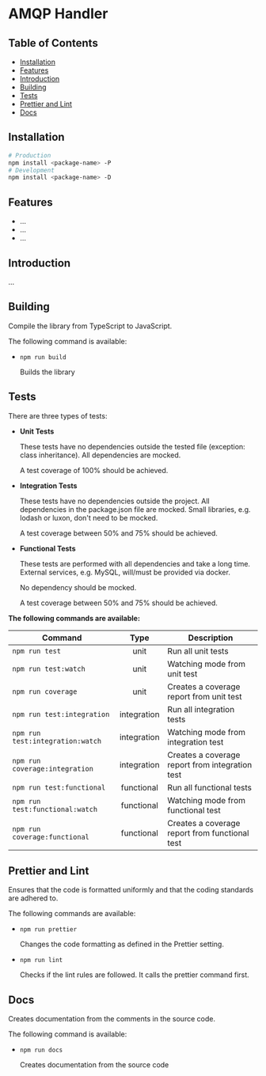 # AMQP Handler

## Table of Contents

- [Installation](#installation)
- [Features](#features)
- [Introduction](#introduction)
- [Building](#building)
- [Tests](#tests)
- [Prettier and Lint](#prettier-and-lint)
- [Docs](#docs)

## Installation

```bash
# Production
npm install <package-name> -P
# Development
npm install <package-name> -D
```

## Features

- ...
- ...
- ...

## Introduction

...

## Building

Compile the library from TypeScript to JavaScript.

The following command is available:

- `npm run build`

  Builds the library

## Tests

There are three types of tests:

- **Unit Tests**

  These tests have no dependencies outside the tested file (exception: class inheritance). All dependencies are mocked.

  A test coverage of 100% should be achieved.

- **Integration Tests**

  These tests have no dependencies outside the project. All dependencies in the package.json file are mocked.
  Small libraries, e.g. lodash or luxon, don't need to be mocked.

  A test coverage between 50% and 75% should be achieved.

- **Functional Tests**

  These tests are performed with all dependencies and take a long time. External services, e.g. MySQL, will/must be provided via docker.

  No dependency should be mocked.

  A test coverage between 50% and 75% should be achieved.

**The following commands are available:**

| Command                          |    Type     | Description                                     |
| -------------------------------- | :---------: | ----------------------------------------------- |
| `npm run test`                   |    unit     | Run all unit tests                              |
| `npm run test:watch`             |    unit     | Watching mode from unit test                    |
| `npm run coverage`               |    unit     | Creates a coverage report from unit test        |
| `npm run test:integration`       | integration | Run all integration tests                       |
| `npm run test:integration:watch` | integration | Watching mode from integration test             |
| `npm run coverage:integration`   | integration | Creates a coverage report from integration test |
| `npm run test:functional`        | functional  | Run all functional tests                        |
| `npm run test:functional:watch`  | functional  | Watching mode from functional test              |
| `npm run coverage:functional`    | functional  | Creates a coverage report from functional test  |

## Prettier and Lint

Ensures that the code is formatted uniformly and that the coding standards are adhered to.

The following commands are available:

- `npm run prettier`

  Changes the code formatting as defined in the Prettier setting.

- `npm run lint`

  Checks if the lint rules are followed. It calls the prettier command first.

## Docs

Creates documentation from the comments in the source code.

The following command is available:

- `npm run docs`

  Creates documentation from the source code
